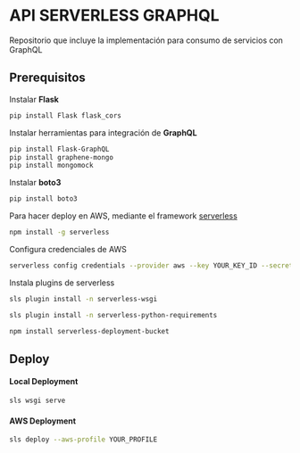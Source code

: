 # API SERVERLESS GRAPHQL

Repositorio que incluye la implementación para consumo de servicios con GraphQL

## Prerequisitos

Instalar **Flask**

```bash
pip install Flask flask_cors
```

Instalar herramientas para integración de **GraphQL**
```bash
pip install Flask-GraphQL
pip install graphene-mongo
pip install mongomock
```

Instalar **boto3**
```bash
pip install boto3
```

Para hacer deploy en AWS, mediante el framework [serverless](https://serverless.com/)

```bash
npm install -g serverless
```

Configura credenciales de AWS

```bash
serverless config credentials --provider aws --key YOUR_KEY_ID --secret YOUR_SECRET_KEY --profile PROFILE
```

Instala plugins de serverless

```bash
sls plugin install -n serverless-wsgi

sls plugin install -n serverless-python-requirements

npm install serverless-deployment-bucket
```

## Deploy

#### Local Deployment
```bash
sls wsgi serve
```

#### AWS Deployment
```bash
sls deploy --aws-profile YOUR_PROFILE
```


